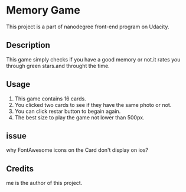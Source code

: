 # Memory Game
This project is a part of nanodegree front-end program on Udacity.

## Description
This game simply checks if you have a good memory or not.it rates you through green stars.and throught the time.

## Usage
1. This game contains 16 cards.
2. You clicked two cards to see if they have the same photo or not.
3. You can click restar button to begain again.
4. The best size to play the game not lower than 500px.

## issue
why FontAwesome icons on the Card don't display on ios?

## Credits
me is the author of this project.

